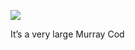 <!-- published: 2019-02-01T13:00:00Z -->
<!-- slug: photos/ae200579-a56b-45a7-bb53-e2a36e2c8b0e/ -->

![](https://brntn-photos.s3-ap-southeast-2.amazonaws.com/uploaded/33EAADAE-D63D-4710-9CD2-997D3D668904.jpeg)

It’s a very large Murray Cod